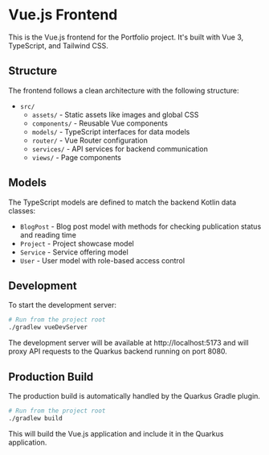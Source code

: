 # Vue.js Frontend

This is the Vue.js frontend for the Portfolio project. It's built with Vue 3, TypeScript, and Tailwind CSS.

## Structure

The frontend follows a clean architecture with the following structure:

- `src/`
  - `assets/` - Static assets like images and global CSS
  - `components/` - Reusable Vue components
  - `models/` - TypeScript interfaces for data models
  - `router/` - Vue Router configuration
  - `services/` - API services for backend communication
  - `views/` - Page components

## Models

The TypeScript models are defined to match the backend Kotlin data classes:

- `BlogPost` - Blog post model with methods for checking publication status and reading time
- `Project` - Project showcase model
- `Service` - Service offering model
- `User` - User model with role-based access control

## Development

To start the development server:

```bash
# Run from the project root
./gradlew vueDevServer
```

The development server will be available at http://localhost:5173 and will proxy API requests to the Quarkus backend running on port 8080.

## Production Build

The production build is automatically handled by the Quarkus Gradle plugin.

```bash
# Run from the project root
./gradlew build
```

This will build the Vue.js application and include it in the Quarkus application. 